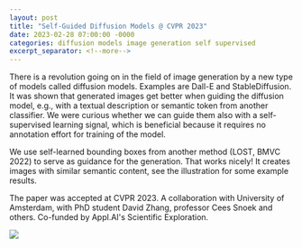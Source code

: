 ```yaml
---
layout: post
title: "Self-Guided Diffusion Models @ CVPR 2023"
date: 2023-02-28 07:00:00 -0000
categories: diffusion models image generation self supervised
excerpt_separator: <!--more-->
---
```


There is a revolution going on in the field of image generation by a new type of models called diffusion models. Examples are Dall-E and StableDiffusion. It was shown that generated images get better when guiding the diffusion model, e.g., with a  textual description or semantic token from another classifier. We were curious whether we can guide them also with a self-supervised learning signal, which is beneficial because it requires no annotation effort for training of the model.

We use self-learned bounding boxes from another method (LOST, BMVC 2022) to serve as guidance for the generation. That works nicely! It creates images with similar semantic content, see the illustration for some example results. 

The paper was accepted at CVPR 2023. A collaboration with University of Amsterdam, with PhD student David Zhang, professor Cees Snoek and others. Co-funded by Appl.AI's Scientific Exploration.

<img src="https://gertjanburghouts.github.io/pictures/self-guided-diffusion-cvpr23.jpg">
